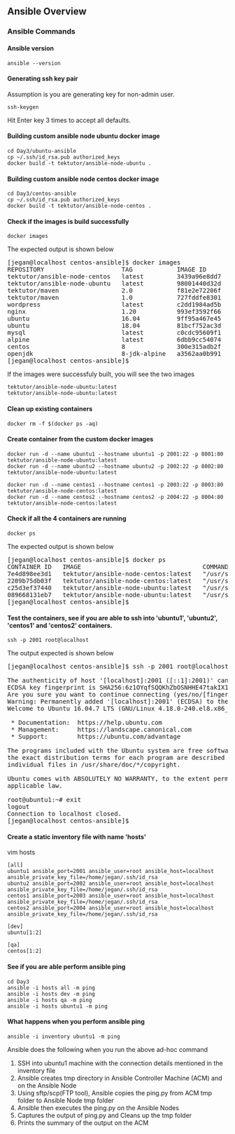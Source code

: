 
## Ansible Overview

### Ansible Commands

#### Ansible version
```
ansible --version
```
#### Generating ssh key pair
Assumption is you are generating key for non-admin user.
```
ssh-keygen
```
Hit Enter key 3 times to accept all defaults.

#### Building custom ansible node ubuntu docker image
```
cd Day3/ubuntu-ansible
cp ~/.ssh/id_rsa.pub authorized_keys
docker build -t tektutor/ansible-node-ubuntu .
```
#### Building custom ansible node centos docker image
```
cd Day3/centos-ansible
cp ~/.ssh/id_rsa.pub authorized_keys
docker build -t tektutor/ansible-node-centos .
```
#### Check if the images is build successfully
```
docker images
```
The expected output is shown below
<pre>
[jegan@localhost centos-ansible]$ docker images
REPOSITORY                     TAG            IMAGE ID       CREATED          SIZE
tektutor/ansible-node-centos   latest         3439a96e8dd7   13 minutes ago   250MB
tektutor/ansible-node-ubuntu   latest         98001440d32d   23 minutes ago   220MB
tektutor/maven                 2.0            f81e2e72206f   25 hours ago     283MB
tektutor/maven                 1.0            727fddfe8301   25 hours ago     560MB
wordpress                      latest         c2dd1984ad5b   12 days ago      551MB
nginx                          1.20           993ef3592f66   3 weeks ago      133MB
ubuntu                         16.04          9ff95a467e45   3 weeks ago      135MB
ubuntu                         18.04          81bcf752ac3d   3 weeks ago      63.1MB
mysql                          latest         c0cdc95609f1   4 weeks ago      556MB
alpine                         latest         6dbb9cc54074   2 months ago     5.61MB
centos                         8              300e315adb2f   6 months ago     209MB
openjdk                        8-jdk-alpine   a3562aa0b991   2 years ago      105MB
[jegan@localhost centos-ansible]$ 
</pre>

If the images were successfuly built, you will see the two images  
```
tektutor/ansible-node-ubuntu:latest
tektutor/ansible-node-ubuntu:latest
```

#### Clean up existing containers
```
docker rm -f $(docker ps -aq)
```

#### Create container from the custom docker images
```
docker run -d --name ubuntu1 --hostname ubuntu1 -p 2001:22 -p 8001:80 tektutor/ansible-node-ubuntu:latest
docker run -d --name ubuntu2 --hostname ubuntu2 -p 2002:22 -p 8002:80 tektutor/ansible-node-ubuntu:latest

docker run -d --name centos1 --hostname centos1 -p 2003:22 -p 8003:80 tektutor/ansible-node-centos:latest
docker run -d --name centos2 --hostname centos2 -p 2004:22 -p 8004:80 tektutor/ansible-node-centos:latest
```

#### Check if all the 4 containers are running
```
docker ps
```
The expected output is shown below
<pre>
[jegan@localhost centos-ansible]$ docker ps
CONTAINER ID   IMAGE                                 COMMAND               CREATED          STATUS          PORTS                                                                          NAMES
7e4d898ee3d1   tektutor/ansible-node-centos:latest   "/usr/sbin/sshd -D"   2 seconds ago    Up 1 second     0.0.0.0:2004->22/tcp, :::2004->22/tcp, 0.0.0.0:8004->80/tcp, :::8004->80/tcp   centos2
2209b75db03f   tektutor/ansible-node-centos:latest   "/usr/sbin/sshd -D"   15 seconds ago   Up 13 seconds   0.0.0.0:2003->22/tcp, :::2003->22/tcp, 0.0.0.0:8003->80/tcp, :::8003->80/tcp   centos1
c25d3ef37440   tektutor/ansible-node-ubuntu:latest   "/usr/sbin/sshd -D"   37 seconds ago   Up 35 seconds   0.0.0.0:2002->22/tcp, :::2002->22/tcp, 0.0.0.0:8002->80/tcp, :::8002->80/tcp   ubuntu2
089668131eb7   tektutor/ansible-node-ubuntu:latest   "/usr/sbin/sshd -D"   49 seconds ago   Up 48 seconds   0.0.0.0:2001->22/tcp, :::2001->22/tcp, 0.0.0.0:8001->80/tcp, :::8001->80/tcp   ubuntu1
[jegan@localhost centos-ansible]$ 
</pre>

#### Test the containers, see if you are able to ssh into 'ubuntu1', 'ubuntu2', 'centos1' and 'centos2' containers.
```
ssh -p 2001 root@localhost
```

The output expected is shown below

<pre>
[jegan@localhost centos-ansible]$ ssh -p 2001 root@localhost

The authenticity of host '[localhost]:2001 ([::1]:2001)' can't be established.
ECDSA key fingerprint is SHA256:6z1OYqfSQQKhZbOSNHHE47takIX1SjdvzpwWYG5lzak.
Are you sure you want to continue connecting (yes/no/[fingerprint])? yes
Warning: Permanently added '[localhost]:2001' (ECDSA) to the list of known hosts.
Welcome to Ubuntu 16.04.7 LTS (GNU/Linux 4.18.0-240.el8.x86_64 x86_64)

 * Documentation:  https://help.ubuntu.com
 * Management:     https://landscape.canonical.com
 * Support:        https://ubuntu.com/advantage

The programs included with the Ubuntu system are free software;
the exact distribution terms for each program are described in the
individual files in /usr/share/doc/*/copyright.

Ubuntu comes with ABSOLUTELY NO WARRANTY, to the extent permitted by
applicable law.

root@ubuntu1:~# exit
logout
Connection to localhost closed.
[jegan@localhost centos-ansible]$ 
</pre>


#### Create a static inventory file with name 'hosts'
vim hosts
```
[all]
ubuntu1 ansible_port=2001 ansible_user=root ansible_host=localhost ansible_private_key_file=/home/jegan/.ssh/id_rsa
ubuntu2 ansible_port=2002 ansible_user=root ansible_host=localhost ansible_private_key_file=/home/jegan/.ssh/id_rsa
centos1 ansible_port=2003 ansible_user=root ansible_host=localhost ansible_private_key_file=/home/jegan/.ssh/id_rsa
centos2 ansible_port=2004 ansible_user=root ansible_host=localhost ansible_private_key_file=/home/jegan/.ssh/id_rsa

[dev]
ubuntu[1:2]

[qa]
centos[1:2]
```

#### See if you are able perform ansible ping
```
cd Day3
ansible -i hosts all -m ping
ansible -i hosts dev -m ping
ansible -i hosts qa -m ping
ansible -i hosts ubuntu1 -m ping
```

#### What happens when you perform ansible ping
```
ansible -i inventory ubuntu1 -m ping
```
Ansible does the following when you run the above ad-hoc command
1. SSH into ubuntu1 machine with the connection details mentioned in the inventory file
2. Ansible creates tmp directory in Ansible Controller Machine (ACM) and on the Ansible Node
3. Using sftp/scp(FTP tool), Ansible copies the ping.py from ACM tmp folder to Ansible Node tmp folder
4. Ansible then executes the ping.py on the Ansible Nodes
5. Captures the output of ping.py and Cleans up the tmp folder
6. Prints the summary of the output on the ACM
